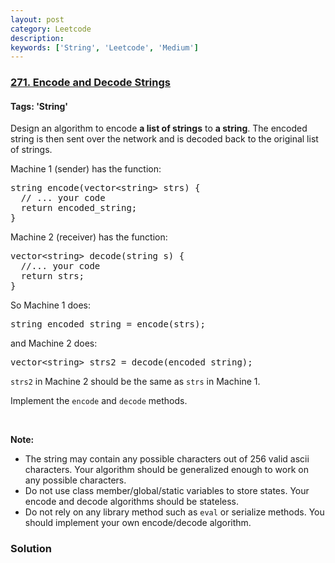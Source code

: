 ```yaml
---
layout: post
category: Leetcode
description: 
keywords: ['String', 'Leetcode', 'Medium']
---
```

### [271. Encode and Decode Strings](https://leetcode.com/problems/encode-and-decode-strings)

#### Tags: 'String'

<div class="content__u3I1 question-content__JfgR"><div><p>Design an algorithm to encode <b>a list of strings</b> to <b>a string</b>. The encoded string is then sent over the network and is decoded back to the original list of strings.</p>
<p>Machine 1 (sender) has the function:</p>
<pre>string encode(vector&lt;string&gt; strs) {
  // ... your code
  return encoded_string;
}</pre>
Machine 2 (receiver) has the function:

<pre>vector&lt;string&gt; decode(string s) {
  //... your code
  return strs;
}
</pre>
<p>So Machine 1 does:</p>
<pre>string encoded_string = encode(strs);
</pre>
<p>and Machine 2 does:</p>
<pre>vector&lt;string&gt; strs2 = decode(encoded_string);
</pre>
<p><code>strs2</code> in Machine 2 should be the same as <code>strs</code> in Machine 1.</p>
<p>Implement the <code>encode</code> and <code>decode</code> methods.</p>
<p> </p>
<p><b>Note:</b></p>
<ul>
<li>The string may contain any possible characters out of 256 valid ascii characters. Your algorithm should be generalized enough to work on any possible characters.</li>
<li>Do not use class member/global/static variables to store states. Your encode and decode algorithms should be stateless.</li>
<li>Do not rely on any library method such as <code>eval</code> or serialize methods. You should implement your own encode/decode algorithm.</li>
</ul>
</div></div>

### Solution
